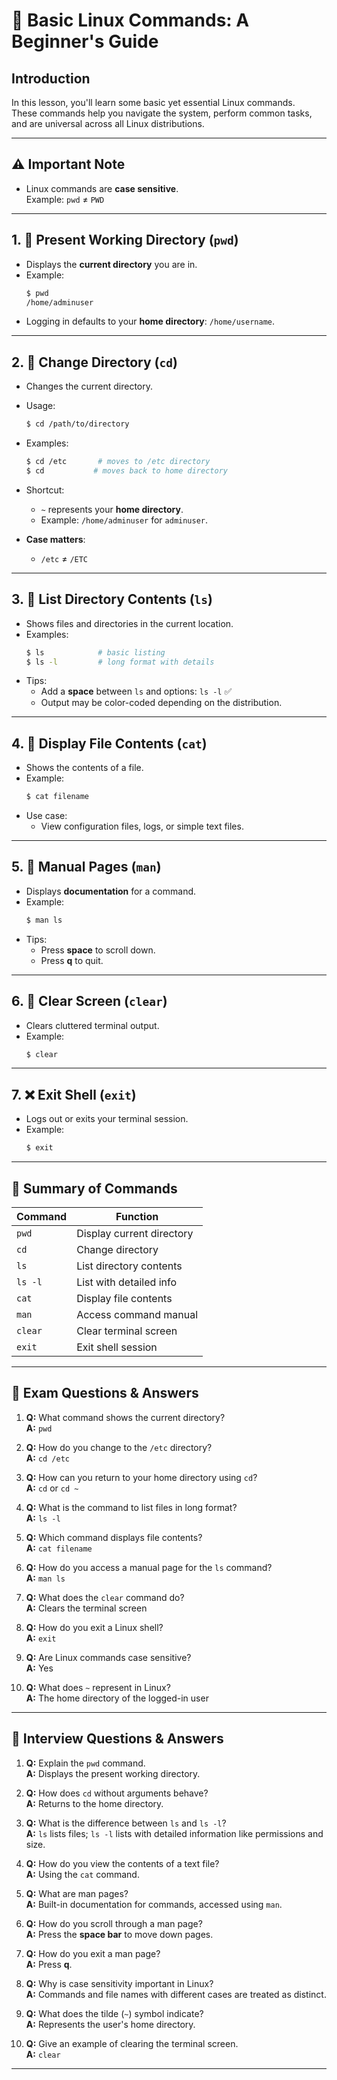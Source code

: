 # 🐧 Basic Linux Commands: A Beginner's Guide

## Introduction
In this lesson, you'll learn some basic yet essential Linux commands.  
These commands help you navigate the system, perform common tasks, and are universal across all Linux distributions.  

---

## ⚠️ Important Note
- Linux commands are **case sensitive**.  
  Example: `pwd` ≠ `PWD`  

---

## 1. 📍 Present Working Directory (`pwd`)
- Displays the **current directory** you are in.  
- Example:
  ```bash
  $ pwd
  /home/adminuser
  ```
- Logging in defaults to your **home directory**: `/home/username`.

---

## 2. 🔀 Change Directory (`cd`)
- Changes the current directory.  
- Usage:
  ```bash
  $ cd /path/to/directory
  ```
- Examples:
  ```bash
  $ cd /etc       # moves to /etc directory
  $ cd           # moves back to home directory
  ```
- Shortcut:
  - `~` represents your **home directory**.  
  - Example: `/home/adminuser` for `adminuser`.

- **Case matters**:
  - `/etc` ≠ `/ETC`  

---

## 3. 📂 List Directory Contents (`ls`)
- Shows files and directories in the current location.  
- Examples:
  ```bash
  $ ls            # basic listing
  $ ls -l         # long format with details
  ```
- Tips:
  - Add a **space** between `ls` and options: `ls -l` ✅
  - Output may be color-coded depending on the distribution.

---

## 4. 📖 Display File Contents (`cat`)
- Shows the contents of a file.  
- Example:
  ```bash
  $ cat filename
  ```
- Use case:  
  - View configuration files, logs, or simple text files.

---

## 5. 🧾 Manual Pages (`man`)
- Displays **documentation** for a command.  
- Example:
  ```bash
  $ man ls
  ```
- Tips:
  - Press **space** to scroll down.  
  - Press **q** to quit.

---

## 6. 🧹 Clear Screen (`clear`)
- Clears cluttered terminal output.  
- Example:
  ```bash
  $ clear
  ```

---

## 7. ❌ Exit Shell (`exit`)
- Logs out or exits your terminal session.  
- Example:
  ```bash
  $ exit
  ```

---

## 🔹 Summary of Commands
| Command | Function |
|---------|---------|
| `pwd`   | Display current directory |
| `cd`    | Change directory |
| `ls`    | List directory contents |
| `ls -l` | List with detailed info |
| `cat`   | Display file contents |
| `man`   | Access command manual |
| `clear` | Clear terminal screen |
| `exit`  | Exit shell session |

---

## 📝 Exam Questions & Answers

1. **Q:** What command shows the current directory?  
   **A:** `pwd`

2. **Q:** How do you change to the `/etc` directory?  
   **A:** `cd /etc`

3. **Q:** How can you return to your home directory using `cd`?  
   **A:** `cd` or `cd ~`

4. **Q:** What is the command to list files in long format?  
   **A:** `ls -l`

5. **Q:** Which command displays file contents?  
   **A:** `cat filename`

6. **Q:** How do you access a manual page for the `ls` command?  
   **A:** `man ls`

7. **Q:** What does the `clear` command do?  
   **A:** Clears the terminal screen

8. **Q:** How do you exit a Linux shell?  
   **A:** `exit`

9. **Q:** Are Linux commands case sensitive?  
   **A:** Yes

10. **Q:** What does `~` represent in Linux?  
    **A:** The home directory of the logged-in user

---

## 💼 Interview Questions & Answers

1. **Q:** Explain the `pwd` command.  
   **A:** Displays the present working directory.

2. **Q:** How does `cd` without arguments behave?  
   **A:** Returns to the home directory.

3. **Q:** What is the difference between `ls` and `ls -l`?  
   **A:** `ls` lists files; `ls -l` lists with detailed information like permissions and size.

4. **Q:** How do you view the contents of a text file?  
   **A:** Using the `cat` command.

5. **Q:** What are man pages?  
   **A:** Built-in documentation for commands, accessed using `man`.

6. **Q:** How do you scroll through a man page?  
   **A:** Press the **space bar** to move down pages.

7. **Q:** How do you exit a man page?  
   **A:** Press **q**.

8. **Q:** Why is case sensitivity important in Linux?  
   **A:** Commands and file names with different cases are treated as distinct.

9. **Q:** What does the tilde (`~`) symbol indicate?  
   **A:** Represents the user's home directory.

10. **Q:** Give an example of clearing the terminal screen.  
    **A:** `clear`

---


